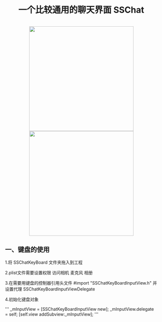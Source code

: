 <div align=center> 
  <h1>一个比较通用的聊天界面 SSChat</h1> 
</div>
<br>
<div align=center> 
  <img src= "https://raw.githubusercontent.com/Soldoros/SSChat/master/datu/1.PNG" width="345"> 
  <img src= "https://raw.githubusercontent.com/Soldoros/SSChat/master/datu/4.PNG" width="345">
</div>


<h2>一、键盘的使用</h2>

1.将 SSChatKeyBoard 文件夹拖入到工程

2.plist文件需要设置权限 访问相机 麦克风 相册

 3.在需要用键盘的控制器引用头文件 #import "SSChatKeyBoardInputView.h" 并设置代理 SSChatKeyBoardInputViewDelegate

4.初始化键盘对象

'''
_mInputView = [SSChatKeyBoardInputView new];
    _mInputView.delegate = self;
    [self.view addSubview:_mInputView]; 
'''
